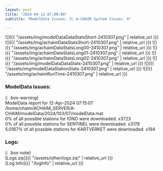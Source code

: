 ```yaml
---
layout: post
title: "2024-04-12 07:00:00"
subtitle: "ModelData Issues: 3; A-CHAIM System Issues: 0"

---
```


![]({{ "/assets/img/modelDataDataStatsShort-2410307.png" | relative_url }})
![]({{ "/assets/img/achaimDataStatsShort-2410307.png" | relative_url }})
![]({{ "/assets/img/achaimDataStatsLong00-2410307.png" | relative_url }})
![]({{ "/assets/img/achaimDataStatsLong01-2410307.png" | relative_url }})
![]({{ "/assets/img/achaimDataStatsLong02-2410307.png" | relative_url }})
![]({{ "/assets/img/modelDataDataStats-2410307.png" | relative_url }})
![]({{ "/assets/img/modelDataStationStats-2410307.png" | relative_url }})
![]({{ "/assets/img/achaimRunTime-2410307.png" | relative_url }})


### ModelData Issues:  
  
{: .box-warning}  
 ModelData report for 12-Apr-2024 07:15:07   
 /home/chaim/ACHAIM_SERVER/A-CHAIM/modelData/2024/103/07/modelData.mat   
 0% of all possible stations for IONO were downloaded. x3723   
 0% of all possible stations for SENTINEL were downloaded. x3178   
 5.0167% of all possible stations for KARTVERKET were downloaded. x194   
  


### Logs:  
  
{: .box-note}  
[Logs.zip]({{ "/assets/other/logs.zip" | relative_url }})  
[Log Info]({{ "/logInfo" | relative_url }})  
